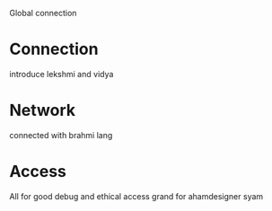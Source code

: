 Global connection
#  Connection
introduce lekshmi and vidya
#  Network
connected with brahmi lang
#  Access
All for good debug and ethical access grand for ahamdesigner syam
